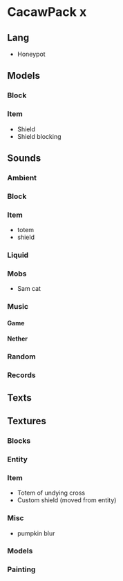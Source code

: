 # CacawPack x

## Lang
- Honeypot
## Models
### Block
### Item
- Shield
- Shield blocking
## Sounds
### Ambient
### Block
### Item
- totem
- shield
### Liquid
### Mobs
- Sam cat
### Music
#### Game
#### Nether
### Random
### Records
## Texts
## Textures
### Blocks
### Entity
### Item
- Totem of undying cross
- Custom shield (moved from entity)
### Misc
- pumpkin blur
### Models
### Painting

